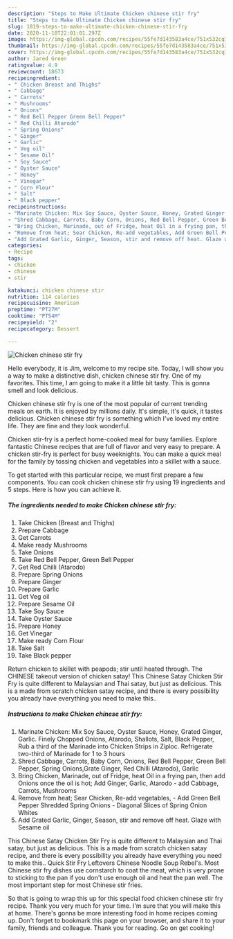 ```yaml
---
description: "Steps to Make Ultimate Chicken chinese stir fry"
title: "Steps to Make Ultimate Chicken chinese stir fry"
slug: 1819-steps-to-make-ultimate-chicken-chinese-stir-fry
date: 2020-11-10T22:01:01.297Z
image: https://img-global.cpcdn.com/recipes/55fe7d143583a4ce/751x532cq70/chicken-chinese-stir-fry-recipe-main-photo.jpg
thumbnail: https://img-global.cpcdn.com/recipes/55fe7d143583a4ce/751x532cq70/chicken-chinese-stir-fry-recipe-main-photo.jpg
cover: https://img-global.cpcdn.com/recipes/55fe7d143583a4ce/751x532cq70/chicken-chinese-stir-fry-recipe-main-photo.jpg
author: Jared Green
ratingvalue: 4.9
reviewcount: 18673
recipeingredient:
- " Chicken Breast and Thighs"
- " Cabbage"
- " Carrots"
- " Mushrooms"
- " Onions"
- " Red Bell Pepper Green Bell Pepper"
- " Red Chilli Atarodo"
- " Spring Onions"
- " Ginger"
- " Garlic"
- " Veg oil"
- " Sesame Oil"
- " Soy Sauce"
- " Oyster Sauce"
- " Honey"
- " Vinegar"
- " Corn Flour"
- " Salt"
- " Black pepper"
recipeinstructions:
- "Marinate Chicken: Mix Soy Sauce, Oyster Sauce, Honey, Grated Ginger, Garlic. Finely Chopped Onions, Atarodo, Shallots, Salt, Black Pepper, Rub a third of the Marinade into Chicken Strips in Ziploc. Refrigerate two-third of Marinade for 1 to 3 hours"
- "Shred Cabbage, Carrots, Baby Corn, Onions, Red Bell Pepper, Green Bell Pepper, Spring Onions,Grate Ginger, Red Chilli (Atarodo), Garlic"
- "Bring Chicken, Marinade, out of Fridge, heat Oil in a frying pan, then add Onions once the oil is hot; Add Ginger, Garlic, Atarodo add Cabbage, Carrots, Mushrooms"
- "Remove from heat; Sear Chicken, Re-add vegetables, Add Green Bell Pepper Shredded Spring Onions Diagonal Slices of Spring Onion Whites"
- "Add Grated Garlic, Ginger, Season, stir and remove off heat. Glaze with Sesame oil"
categories:
- Recipe
tags:
- chicken
- chinese
- stir

katakunci: chicken chinese stir 
nutrition: 114 calories
recipecuisine: American
preptime: "PT27M"
cooktime: "PT54M"
recipeyield: "2"
recipecategory: Dessert

---
```



![Chicken chinese stir fry](https://img-global.cpcdn.com/recipes/55fe7d143583a4ce/751x532cq70/chicken-chinese-stir-fry-recipe-main-photo.jpg)

Hello everybody, it is Jim, welcome to my recipe site. Today, I will show you a way to make a distinctive dish, chicken chinese stir fry. One of my favorites. This time, I am going to make it a little bit tasty. This is gonna smell and look delicious.

Chicken chinese stir fry is one of the most popular of current trending meals on earth. It is enjoyed by millions daily. It's simple, it's quick, it tastes delicious. Chicken chinese stir fry is something which I've loved my entire life. They are fine and they look wonderful.

Chicken stir-fry is a perfect home-cooked meal for busy families. Explore fantastic Chinese recipes that are full of flavor and very easy to prepare. A chicken stir-fry is perfect for busy weeknights. You can make a quick meal for the family by tossing chicken and vegetables into a skillet with a sauce.


To get started with this particular recipe, we must first prepare a few components. You can cook chicken chinese stir fry using 19 ingredients and 5 steps. Here is how you can achieve it.

<!--inarticleads1-->

##### The ingredients needed to make Chicken chinese stir fry:

1. Take  Chicken (Breast and Thighs)
1. Prepare  Cabbage
1. Get  Carrots
1. Make ready  Mushrooms
1. Take  Onions
1. Take  Red Bell Pepper, Green Bell Pepper
1. Get  Red Chilli (Atarodo)
1. Prepare  Spring Onions
1. Prepare  Ginger
1. Prepare  Garlic
1. Get  Veg oil
1. Prepare  Sesame Oil
1. Take  Soy Sauce
1. Take  Oyster Sauce
1. Prepare  Honey
1. Get  Vinegar
1. Make ready  Corn Flour
1. Take  Salt
1. Take  Black pepper


Return chicken to skillet with peapods; stir until heated through. The CHINESE takeout version of chicken satay! This Chinese Satay Chicken Stir Fry is quite different to Malaysian and Thai satay, but just as delicious. This is a made from scratch chicken satay recipe, and there is every possibility you already have everything you need to make this.. 

<!--inarticleads2-->

##### Instructions to make Chicken chinese stir fry:

1. Marinate Chicken: Mix Soy Sauce, Oyster Sauce, Honey, Grated Ginger, Garlic. Finely Chopped Onions, Atarodo, Shallots, Salt, Black Pepper, Rub a third of the Marinade into Chicken Strips in Ziploc. Refrigerate two-third of Marinade for 1 to 3 hours
1. Shred Cabbage, Carrots, Baby Corn, Onions, Red Bell Pepper, Green Bell Pepper, Spring Onions,Grate Ginger, Red Chilli (Atarodo), Garlic
1. Bring Chicken, Marinade, out of Fridge, heat Oil in a frying pan, then add Onions once the oil is hot; Add Ginger, Garlic, Atarodo - add Cabbage, Carrots, Mushrooms
1. Remove from heat; Sear Chicken, Re-add vegetables, - Add Green Bell Pepper Shredded Spring Onions - Diagonal Slices of Spring Onion Whites
1. Add Grated Garlic, Ginger, Season, stir and remove off heat. Glaze with Sesame oil


This Chinese Satay Chicken Stir Fry is quite different to Malaysian and Thai satay, but just as delicious. This is a made from scratch chicken satay recipe, and there is every possibility you already have everything you need to make this.. Quick Stir Fry Leftovers Chinese Noodle Soup Rebel&#39;s. Most Chinese stir fry dishes use cornstarch to coat the meat, which is very prone to sticking to the pan if you don&#39;t use enough oil and heat the pan well. The most important step for most Chinese stir fries. 

So that is going to wrap this up for this special food chicken chinese stir fry recipe. Thank you very much for your time. I'm sure that you will make this at home. There's gonna be more interesting food in home recipes coming up. Don't forget to bookmark this page on your browser, and share it to your family, friends and colleague. Thank you for reading. Go on get cooking!
